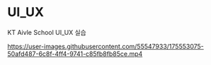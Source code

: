 # UI_UX
KT Aivle School UI_UX 실습

https://user-images.githubusercontent.com/55547933/175553075-50afd487-6c8f-4ff4-9741-c85fb8fb85ce.mp4
